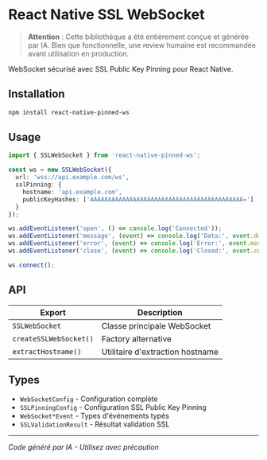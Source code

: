 # React Native SSL WebSocket

> **Attention** : Cette bibliothèque a été entièrement conçue et générée par IA. Bien que fonctionnelle, une review humaine est recommandée avant utilisation en production.

WebSocket sécurisé avec SSL Public Key Pinning pour React Native.

## Installation

```bash
npm install react-native-pinned-ws
```

## Usage

```typescript
import { SSLWebSocket } from 'react-native-pinned-ws';

const ws = new SSLWebSocket({
  url: 'wss://api.example.com/ws',
  sslPinning: {
    hostname: 'api.example.com',
    publicKeyHashes: ['AAAAAAAAAAAAAAAAAAAAAAAAAAAAAAAAAAAAAAAAAAA=']
  }
});

ws.addEventListener('open', () => console.log('Connected'));
ws.addEventListener('message', (event) => console.log('Data:', event.data));
ws.addEventListener('error', (event) => console.log('Error:', event.message));
ws.addEventListener('close', (event) => console.log('Closed:', event.code));

ws.connect();
```

## API

| Export | Description |
|--------|-------------|
| `SSLWebSocket` | Classe principale WebSocket |
| `createSSLWebSocket()` | Factory alternative |
| `extractHostname()` | Utilitaire d'extraction hostname |

## Types

- `WebSocketConfig` - Configuration complète
- `SSLPinningConfig` - Configuration SSL Public Key Pinning  
- `WebSocket*Event` - Types d'événements typés
- `SSLValidationResult` - Résultat validation SSL

---

*Code généré par IA - Utilisez avec précaution*
